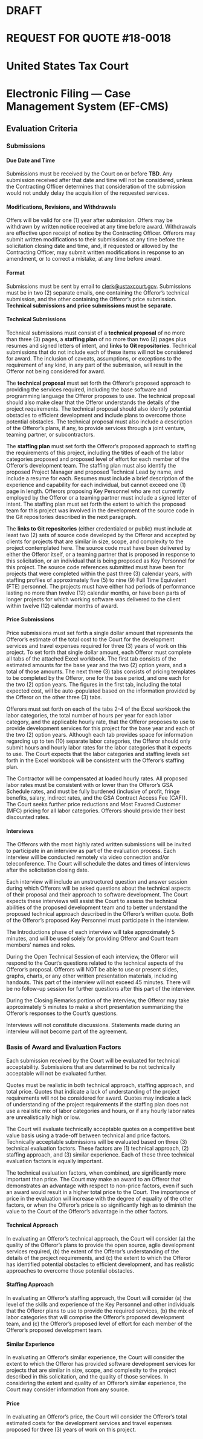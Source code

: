 # DRAFT
# REQUEST FOR QUOTE #18-0018
# United States Tax Court
# Electronic Filing — Case Management System (EF-CMS)

## Evaluation Criteria

### Submissions

#### Due Date and Time

Submissions must be received by the Court on or before **TBD**. Any submission received after that date and time will not be considered, unless the Contracting Officer determines that consideration of the submission would not unduly delay the acquisition of the requested services.

#### Modifications, Revisions, and Withdrawals

Offers will be valid for one (1) year after submission. Offers may be withdrawn by written notice received at any time before award. Withdrawals are effective upon receipt of notice by the Contracting Officer. Offerors may submit written modifications to their submissions at any time before the solicitation closing date and time, and, if requested or allowed by the Contracting Officer, may submit written modifications in response to an amendment, or to correct a mistake, at any time before award.

#### Format

Submissions must be sent by email to [clerk@ustaxcourt.gov](mailto:clerk@ustaxcourt.gov). Submissions must be in two (2) separate emails, one containing the Offeror’s technical submission, and the other containing the Offeror’s price submission.  **Technical submissions and price submissions must be separate.**

#### Technical Submissions

Technical submissions must consist of a **technical proposal** of no more than three (3) pages, a **staffing plan** of no more than two (2) pages plus resumes and signed letters of intent, and **links to Git repositories**. Technical submissions that do not include each of these items will not be considered for award. The inclusion of caveats, assumptions, or exceptions to the requirement of any kind, in any part of the submission, will result in the Offeror not being considered for award.

The **technical proposal** must set forth the Offeror’s proposed approach to providing the services required, including the base software and programming language the Offeror proposes to use. The technical proposal should also make clear that the Offeror understands the details of the project requirements. The technical proposal should also identify potential obstacles to efficient development and include plans to overcome those potential obstacles. The technical proposal must also include a description of the Offeror’s plans, if any, to provide services through a joint venture, teaming partner, or subcontractors.

The **staffing plan** must set forth the Offeror’s proposed approach to staffing the requirements of this project, including the titles of each of the labor categories proposed and proposed level of effort for each member of the Offeror’s development team. The staffing plan must also identify the proposed Project Manager and proposed Technical Lead by name, and include a resume for each. Resumes must include a brief description of the experience and capability for each individual, but cannot exceed one (1) page in length. Offerors proposing Key Personnel who are not currently employed by the Offeror or a teaming partner must include a signed letter of intent. The staffing plan must set forth the extent to which the proposed team for this project was involved in the development of the source code in the Git repositories described in the next paragraph.

The **links to Git repositories** (either credentialed or public) must include at least two (2) sets of source code developed by the Offeror and accepted by clients for projects that are similar in size, scope, and complexity to the project contemplated here. The source code must have been delivered by either the Offeror itself, or a teaming partner that is proposed in response to this solicitation, or an individual that is being proposed as Key Personnel for this project. The source code references submitted must have been for projects that were completed within the past three (3) calendar years, with staffing profiles of approximately five (5) to nine (9) Full Time Equivalent (FTE) personnel. The projects must have either had periods of performance lasting no more than twelve (12) calendar months, or have been parts of longer projects for which working software was delivered to the client within twelve (12) calendar months of award.

#### Price Submissions

Price submissions must set forth a single dollar amount that represents the Offeror’s estimate of the total cost to the Court for the development services and travel expenses required for three (3) years of work on this project.  To set forth that single dollar amount, each Offeror must complete all tabs of the attached Excel workbook.  The first tab consists of the estimated amounts for the base year and the two (2) option years, and a total of those amounts.  The next three (3) tabs consists of pricing templates to be completed by the Offeror, one for the base period, and one each for the two (2) option years.  The figures in the first tab, including the total expected cost, will be auto-populated based on the information provided by the Offeror on the other three (3) tabs.

Offerors must set forth on each of the tabs 2-4 of the Excel workbook the labor categories, the total number of hours per year for each labor category, and the applicable hourly rate, that the Offeror proposes to use to provide development services for this project for the base year and each of the two (2) option years. Although each tab provides space for information regarding up to ten (10) separate labor categories, the Offeror should only submit hours and hourly labor rates for the labor categories that it expects to use. The Court expects that the labor categories and staffing levels set forth in the Excel workbook will be consistent with the Offeror’s staffing plan.

The Contractor will be compensated at loaded hourly rates. All proposed labor rates must be consistent with or lower than the Offeror’s GSA Schedule rates, and must be fully burdened (inclusive of profit, fringe benefits, salary, indirect rates, and the GSA Contract Access Fee (CAF)). The Court seeks further price reductions and Most Favored Customer (MFC) pricing for all labor categories. Offerors should provide their best discounted rates.

#### Interviews

The Offerors with the most highly rated written submissions will be invited to participate in an interview as part of the evaluation process. Each interview will be conducted remotely via video connection and/or teleconference. The Court will schedule the dates and times of interviews after the solicitation closing date.

Each interview will include an unstructured question and answer session during which Offerors will be asked questions about the technical aspects of their proposal and their approach to software development. The Court expects these interviews will assist the Court to assess the technical abilities of the proposed development team and to better understand the proposed technical approach described in the Offeror’s written quote. Both of the Offeror’s proposed Key Personnel must participate in the interview.

The Introductions phase of each interview will take approximately 5 minutes, and will be used solely for providing Offeror and Court team members’ names and roles.

During the Open Technical Session of each interview, the Offeror will respond to the Court’s questions related to the technical aspects of the Offeror’s proposal. Offerors will NOT be able to use or present slides, graphs, charts, or any other written presentation materials, including handouts. This part of the interview will not exceed 45 minutes. There will be no follow-up session for further questions after this part of the interview.

During the Closing Remarks portion of the interview, the Offeror may take approximately 5 minutes to make a short presentation summarizing the Offeror’s responses to the Court’s questions.

Interviews will not constitute discussions. Statements made during an interview will not become part of the agreement.

### Basis of Award and Evaluation Factors

Each submission received by the Court will be evaluated for technical acceptability. Submissions that are determined to be not technically acceptable will not be evaluated further.

Quotes must be realistic in both technical approach, staffing approach, and total price. Quotes that indicate a lack of understanding of the project requirements will not be considered for award. Quotes may indicate a lack of understanding of the project requirements if the staffing plan does not use a realistic mix of labor categories and hours, or if any hourly labor rates are unrealistically high or low.

The Court will evaluate technically acceptable quotes on a competitive best value basis using a trade-off between technical and price factors. Technically acceptable submissions will be evaluated based on three (3) technical evaluation factors. These factors are (1) technical approach, (2) staffing approach, and (3) similar experience. Each of these three technical evaluation factors is equally important.

The technical evaluation factors, when combined, are significantly more important than price. The Court may make an award to an Offeror that demonstrates an advantage with respect to non-price factors, even if such an award would result in a higher total price to the Court. The importance of price in the evaluation will increase with the degree of equality of the other factors, or when the Offeror’s price is so significantly high as to diminish the value to the Court of the Offeror’s advantage in the other factors.

#### Technical Approach

In evaluating an Offeror’s technical approach, the Court will consider (a) the quality of the Offeror’s plans to provide the open source, agile development services required, (b) the extent of the Offeror’s understanding of the details of the project requirements, and (c) the extent to which the Offeror has identified potential obstacles to efficient development, and has realistic approaches to overcome those potential obstacles.

#### Staffing Approach

In evaluating an Offeror’s staffing approach, the Court will consider (a) the level of the skills and experience of the Key Personnel and other individuals that the Offeror plans to use to provide the required services, (b) the mix of labor categories that will comprise the Offeror’s proposed development team, and (c) the Offeror’s proposed level of effort for each member of the Offeror’s proposed development team.

#### Similar Experience

In evaluating an Offeror’s similar experience, the Court will consider the extent to which the Offeror has provided software development services for projects that are similar in size, scope, and complexity to the project described in this solicitation, and the quality of those services. In considering the extent and quality of an Offeror’s similar experience, the Court may consider information from any source.

#### Price

In evaluating an Offeror’s price, the Court will consider the Offeror’s total estimated costs for the development services and travel expenses proposed for three (3) years of work on this project.

